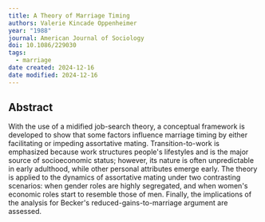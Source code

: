 ```yaml
---
title: A Theory of Marriage Timing
authors: Valerie Kincade Oppenheimer
year: "1988"
journal: American Journal of Sociology
doi: 10.1086/229030
tags:
  - marriage
date created: 2024-12-16
date modified: 2024-12-16
---
```


## Abstract

With the use of a midified job-search theory, a conceptual framework is developed to show that some factors influence marriage timing by either facilitating or impeding assortative mating. Transition-to-work is emphasized because work structures people's lifestyles and is the major source of socioeconomic status; however, its nature is often unpredictable in early adulthood, while other personal attributes emerge early. The theory is applied to the dynamics of assortative mating under two contrasting scenarios: when gender roles are highly segregated, and when women's economic roles start to resemble those of men. Finally, the implications of the analysis for Becker's reduced-gains-to-marriage argument are assessed.
